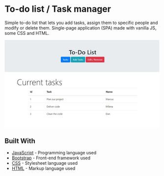 # To-do list / Task manager

Simple to-do list that lets you add tasks, assign them to specific people and modify or delete them. Single-page application (SPA) made with vanilla JS, some CSS and HTML.

![image](https://raw.githubusercontent.com/bogeta11040/todolist-app/master/screenshot.jpg)

## Built With

* [JavaScript](https://www.javascript.com/) - Programming language used
* [Bootstrap](https://www.bootstrapcdn.com/) - Front-end framework used
* [CSS](https://www.w3.org/TR/CSS/#css) - Stylesheet language used
* [HTML](https://html.spec.whatwg.org/) - Markup language used
